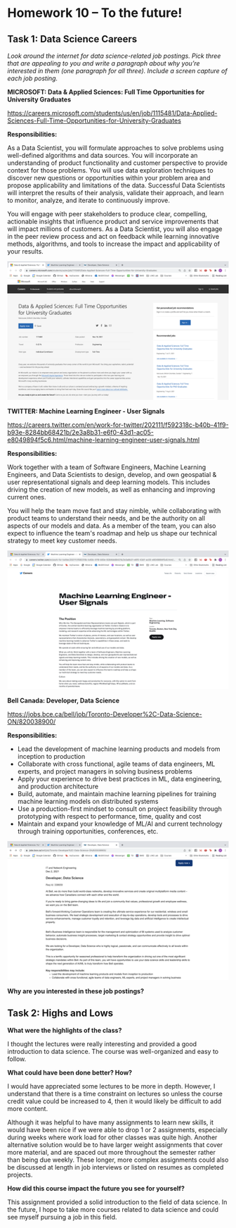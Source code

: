 # Homework 10 – To the future!

## Task 1: Data Science Careers

*Look around the internet for data science-related job postings. Pick three that are appealing to you and write a
paragraph about why you’re interested in them (one paragraph for all three). Include a screen capture of each
job posting.*

**MICROSOFT: Data & Applied Sciences: Full Time Opportunities for University Graduates**

https://careers.microsoft.com/students/us/en/job/1115481/Data-Applied-Sciences-Full-Time-Opportunities-for-University-Graduates

**Responsibilities:**

As a Data Scientist, you will formulate approaches to solve problems using well-defined algorithms and data sources. You will incorporate an understanding of product functionality and customer perspective to provide context for those problems. You will use data exploration techniques to discover new questions or opportunities within your problem area and propose applicability and limitations of the data. Successful Data Scientists will interpret the results of their analysis, validate their approach, and learn to monitor, analyze, and iterate to continuously improve.   

You will engage with peer stakeholders to produce clear, compelling, actionable insights that influence product and service improvements that will impact millions of customers. As a Data Scientist, you will also engage in the peer review process and act on feedback while learning innovative methods, algorithms, and tools to increase the impact and applicability of your results.

![job1](https://github.com/emily-yw-tam/comp598-2021/blob/main/hw10/images/image1.png)

**TWITTER: Machine Learning Engineer - User Signals**

https://careers.twitter.com/en/work-for-twitter/202111/f592318c-b40b-41f9-b93e-8284bb68421b/2e3a8b31-e6f0-43d1-ac05-e8049894f5c6.html/machine-learning-engineer-user-signals.html

**Responsibilities:**

Work together with a team of Software Engineers, Machine Learning Engineers, and Data Scientists to design, develop, and own geospatial & user representational signals and deep learning models. This includes driving the creation of new models, as well as enhancing and improving current ones. 

You will help the team move fast and stay nimble, while collaborating with product teams to understand their needs, and be the authority on all aspects of our models and data. As a member of the team, you can also expect to influence the team's roadmap and help us shape our technical strategy to meet key customer needs.

![job1](https://github.com/emily-yw-tam/comp598-2021/blob/main/hw10/images/image2.png)

**Bell Canada: Developer, Data Science**

https://jobs.bce.ca/bell/job/Toronto-Developer%2C-Data-Science-ON/820038900/

**Responsibilities:**

- Lead the development of machine learning products and models from inception to production
- Collaborate with cross functional, agile teams of data engineers, ML experts, and project managers in solving business problems
- Apply your experience to drive best practices in ML, data engineering, and production architecture
- Build, automate, and maintain machine learning pipelines for training machine learning models on distributed systems
- Use a production-first mindset to consult on project feasibility through prototyping with respect to performance, time, quality and cost
- Maintain and expand your knowledge of ML/AI and current technology through training opportunities, conferences, etc.

![job1](https://github.com/emily-yw-tam/comp598-2021/blob/main/hw10/images/image3.png)

**Why are you interested in these job postings?**

## Task 2: Highs and Lows

**What were the highlights of the class?**

I thought the lectures were really interesting and provided a good introduction to data science.  The course was well-organized and easy to follow.

**What could have been done better? How?**

I would have appreciated some lectures to be more in depth.  However, I understand that there is a time constraint on lectures so unless the course credit value could be increased to 4, then it would likely be difficult to add more content.  

Although it was helpful to have many assignments to learn new skills, it would have been nice if we were able to drop 1 or 2 assignments, especially during weeks where work load for other classes was quite high.  Another alternative solution would be to have larger weight assignments that cover more material, and are spaced out more throughout the semester rather than being due weekly.  These longer, more complex assignments could also be discussed at length in job interviews or listed on resumes as completed projects.

**How did this course impact the future you see for yourself?**

This assignment provided a solid introduction to the field of data science.  In the future, I hope to take more courses related to data science and could see myself pursuing a job in this field.

